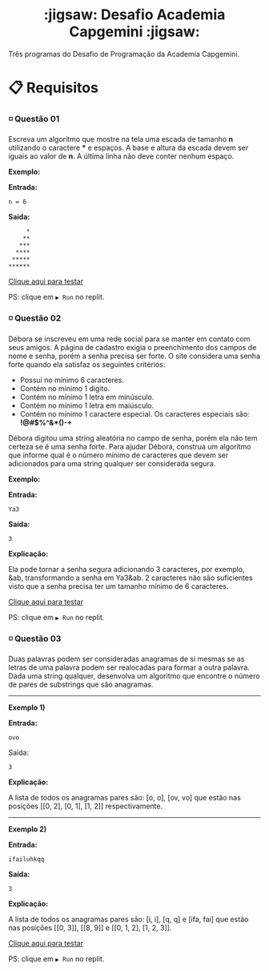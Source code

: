 <h1 align="center">:jigsaw: Desafio Academia Capgemini :jigsaw:</h1>

Três programas do Desafio de Programação da Academia Capgemini.

# 📋 Requisitos 

### ◽ Questão 01 

Escreva um algoritmo que mostre na tela uma escada de tamanho **n** utilizando o caractere __*__ e espaços. A base e altura da escada devem ser iguais ao valor de **n**. A última linha não deve conter nenhum espaço.

**Exemplo:**

**Entrada:**

` n = 6 `

**Saída:**
```
     *
    **
   ***
  ****
 *****
******
```
[Clique aqui para testar](https://replit.com/@allissont/desafioum?v=1) 

PS: clique em `▶️ Run` no replit.

### ◽ Questão 02

Débora se inscreveu em uma rede social para se manter em contato com seus amigos. A página de cadastro exigia o preenchimento dos campos de nome e senha, porém a senha precisa ser forte. O site considera uma senha forte quando ela satisfaz os seguintes critérios:

- Possui no mínimo 6 caracteres.
- Contém no mínimo 1 digito.
- Contém no mínimo 1 letra em minúsculo.
- Contém no mínimo 1 letra em maiúsculo.
- Contém no mínimo 1 caractere especial. Os caracteres especiais são: **!@#$%^&*()-+**

Débora digitou uma string aleatória no campo de senha, porém ela não tem certeza se é uma senha forte. Para ajudar Débora, construa um algoritmo que informe qual é o número mínimo de caracteres que devem ser adicionados para uma string qualquer ser considerada segura.

**Exemplo:**

**Entrada:**

`Ya3`

**Saída:**

`3`

**Explicação:**

Ela pode tornar a senha segura adicionando 3 caracteres, por exemplo, &ab, transformando a senha em Ya3&ab. 2 caracteres não são suficientes visto que a senha precisa ter um tamanho mínimo de 6 caracteres.

[Clique aqui para testar](https://replit.com/@allissont/desafiodois?v=1) 

PS: clique em `▶️ Run` no replit.

### ◽ Questão 03

Duas palavras podem ser consideradas anagramas de si mesmas se as letras de uma palavra podem ser realocadas para formar a outra palavra. Dada uma string qualquer, desenvolva um algoritmo que encontre o número de pares de substrings que são anagramas.

---

**Exemplo 1)**

**Entrada:**

`ovo`

Saída:

`3`

**Explicação:**

A lista de todos os anagramas pares são: [o, o], [ov, vo] que estão nas posições [[0, 2], [0, 1], [1, 2]] respectivamente. 

---

**Exemplo 2)**

**Entrada:**

`ifailuhkqq`

**Saída:**

`3`

**Explicação:**

A lista de todos os anagramas pares são: [i, i], [q, q] e [ifa, fai] que estão nas posições [[0, 3]], [[8, 9]] e [[0, 1, 2], [1, 2, 3]].

[Clique aqui para testar](https://replit.com/@allissont/desafiotres?v=1) 

PS: clique em `▶️ Run` no replit.  

